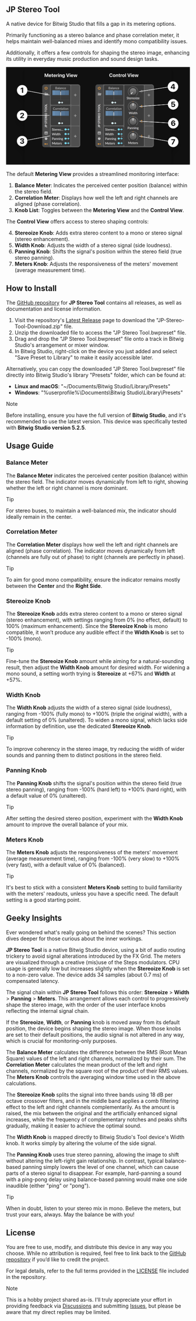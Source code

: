 ## JP Stereo Tool

A native device for Bitwig Studio that fills a gap in its metering options.

Primarily functioning as a stereo balance and phase correlation meter, it helps maintain well-balanced mixes and identify mono compatibility issues.

Additionally, it offers a few controls for shaping the stereo image, enhancing its utility in everyday music production and sound design tasks.

![User Interface Overview](https://github.com/JanuszPelc/StereoTool/raw/main/Assets/Images/Overview.png)

The default **Metering View** provides a streamlined monitoring interface:

1. **Balance Meter**: Indicates the perceived center position (balance) within the stereo field.
2. **Correlation Meter**: Displays how well the left and right channels are aligned (phase correlation).
3. **Knob List**: Toggles between the **Metering View** and the **Control View**.

The **Control View** offers access to stereo shaping controls:

4. **Stereoize Knob**: Adds extra stereo content to a mono or stereo signal (stereo enhancement).
5. **Width Knob**: Adjusts the width of a stereo signal (side loudness).
6. **Panning Knob**: Shifts the signal's position within the stereo field (true stereo panning).
7. **Meters Knob**: Adjusts the responsiveness of the meters' movement (average measurement time).

## How to Install

The [GitHub repository](https://github.com/JanuszPelc/StereoToolTest) for **JP Stereo Tool** contains all releases, as well as documentation and license information.

1. Visit the repository's [Latest Release](https://github.com/JanuszPelc/StereoToolTest/releases/latest) page to download the "JP-Stereo-Tool-Download.zip" file.
2. Unzip the downloaded file to access the "JP Stereo Tool.bwpreset" file.
3. Drag and drop the "JP Stereo Tool.bwpreset" file onto a track in Bitwig Studio's arrangement or mixer window.
4. In Bitwig Studio, right-click on the device you just added and select "Save Preset to Library" to make it easily accessible later.

Alternatively, you can copy the downloaded "JP Stereo Tool.bwpreset" file directly into Bitwig Studio's library "Presets" folder, which can be found at:

- **Linux and macOS**: "~/Documents/Bitwig Studio/Library/Presets"
- **Windows**: "%userprofile%\Documents\Bitwig Studio\Library\Presets"

> [!NOTE]
> Before installing, ensure you have the full version of **Bitwig Studio**, and it's recommended to use the latest version. This device was specifically tested with **Bitwig Studio version 5.2.5**.

## Usage Guide

### Balance Meter

The **Balance Meter** indicates the perceived center position (balance) within the stereo field. The indicator moves dynamically from left to right, showing whether the left or right channel is more dominant.

> [!TIP]
> For stereo buses, to maintain a well-balanced mix, the indicator should ideally remain in the center.

### Correlation Meter

The **Correlation Meter** displays how well the left and right channels are aligned (phase correlation). The indicator moves dynamically from left (channels are fully out of phase) to right (channels are perfectly in phase).

> [!TIP]
> To aim for good mono compatibility, ensure the indicator remains mostly between the **Center** and the **Right Side**.

### Stereoize Knob

The **Stereoize Knob** adds extra stereo content to a mono or stereo signal (stereo enhancement), with settings ranging from 0% (no effect, default) to 100% (maximum enhancement). Since the **Stereoize Knob** is mono compatible, it won’t produce any audible effect if the **Width Knob** is set to -100% (mono).

> [!TIP]
> Fine-tune the **Stereoize Knob** amount while aiming for a natural-sounding result, then adjust the **Width Knob** amount for desired width. For widening a mono sound, a setting worth trying is **Stereoize** at +67% and **Width** at +57%.

### Width Knob

The **Width Knob** adjusts the width of a stereo signal (side loudness), ranging from -100% (fully mono) to +100% (triple the original width), with a default setting of 0% (unaltered). To widen a mono signal, which lacks side information by definition, use the dedicated **Stereoize Knob**.

> [!TIP]
> To improve coherency in the stereo image, try reducing the width of wider sounds and panning them to distinct positions in the stereo field.

### Panning Knob

The **Panning Knob** shifts the signal's position within the stereo field (true stereo panning), ranging from -100% (hard left) to +100% (hard right), with a default value of 0% (unaltered).

> [!TIP]
> After setting the desired stereo position, experiment with the **Width Knob** amount to improve the overall balance of your mix.

### Meters Knob

The **Meters Knob** adjusts the responsiveness of the meters' movement (average measurement time), ranging from -100% (very slow) to +100% (very fast), with a default value of 0% (balanced).

> [!TIP]
> It's best to stick with a consistent **Meters Knob** setting to build familiarity with the meters' readouts, unless you have a specific need. The default setting is a good starting point.

## Geeky Insights

Ever wondered what's really going on behind the scenes? This section dives deeper for those curious about the inner workings.

**JP Stereo Tool** is a native Bitwig Studio device, using a bit of audio routing trickery to avoid signal alterations introduced by the FX Grid. The meters are visualized through a creative (mis)use of the Steps modulators. CPU usage is generally low but increases slightly when the **Stereoize Knob** is set to a non-zero value. The device adds 34 samples (about 0.7 ms) of compensated latency.

The signal chain within **JP Stereo Tool** follows this order: **Stereoize** > **Width** > **Panning** > **Meters**. This arrangement allows each control to progressively shape the stereo image, with the order of the user interface knobs reflecting the internal signal chain.

If the **Stereoize**, **Width**, or **Panning** knob is moved away from its default position, the device begins shaping the stereo image. When those knobs are set to their default positions, the audio signal is not altered in any way, which is crucial for monitoring-only purposes.

The **Balance Meter** calculates the difference between the RMS (Root Mean Square) values of the left and right channels, normalized by their sum. The **Correlation Meter** calculates the mean product of the left and right channels, normalized by the square root of the product of their RMS values. The **Meters Knob** controls the averaging window time used in the above calculations.

The **Stereoize Knob** splits the signal into three bands using 18 dB per octave crossover filters, and in the middle band applies a comb filtering effect to the left and right channels complementarily. As the amount is raised, the mix between the original and the artificially enhanced signal increases, while the frequency of complementary notches and peaks shifts gradually, making it easier to achieve the optimal sound.

The **Width Knob** is mapped directly to Bitwig Studio's Tool device's Width knob. It works simply by altering the volume of the side signal.

The **Panning Knob** uses true stereo panning, allowing the image to shift without altering the left-right gain relationship. In contrast, typical balance-based panning simply lowers the level of one channel, which can cause parts of a stereo signal to disappear. For example, hard-panning a sound with a ping-pong delay using balance-based panning would make one side inaudible (either "ping" or "pong").

> [!TIP]
> When in doubt, listen to your stereo mix in mono. Believe the meters, but trust your ears, always. May the balance be with you!

## License

You are free to use, modify, and distribute this device in any way you choose. While no attribution is required, feel free to link back to the [GitHub repository](https://github.com/JanuszPelc/StereoTool) if you’d like to credit the project.

For legal details, refer to the full terms provided in the [LICENSE](https://github.com/JanuszPelc/StereoTool/blob/main/LICENSE) file included in the repository.

> [!NOTE]
> This is a hobby project shared as-is. I'll truly appreciate your effort in providing feedback via [Discussions](https://github.com/JanuszPelc/StereoTool/discussions) and submitting [Issues](https://github.com/JanuszPelc/StereoTool/issues), but please be aware that my direct replies may be limited.
